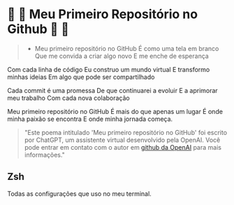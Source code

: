 # :ghost: :smiling_face_with_three_hearts: Meu Primeiro Repositório no Github :smiling_face_with_three_hearts: :ghost:

> - Meu primeiro repositório no GitHub
É como uma tela em branco
Que me convida a criar algo novo
E me enche de esperança

Com cada linha de código
Eu construo um mundo virtual
E transformo minhas ideias
Em algo que pode ser compartilhado

Cada commit é uma promessa
De que continuarei a evoluir
E a aprimorar meu trabalho
Com cada nova colaboração

Meu primeiro repositório no GitHub
É mais do que apenas um lugar
É onde minha paixão se encontra
E onde minha jornada começa.

> "Este poema intitulado 'Meu primeiro repositório no GitHub' foi escrito por ChatGPT, um assistente virtual desenvolvido pela OpenAI. Você pode entrar em contato com o autor em [github da OpenAI](https://github.com/openai) para mais informações."

## Zsh

Todas as configurações que uso no meu terminal.
